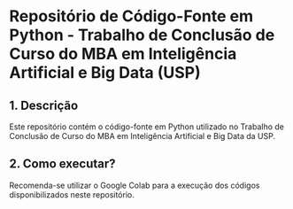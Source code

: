 # Repositório de Código-Fonte em Python - Trabalho de Conclusão de Curso do MBA em Inteligência Artificial e Big Data (USP)

## 1. Descrição

Este repositório contém o código-fonte em Python utilizado no Trabalho de Conclusão de Curso do MBA em Inteligência Artificial e Big Data da USP.

## 2. Como executar?

Recomenda-se utilizar o Google Colab para a execução dos códigos disponibilizados neste repositório.
